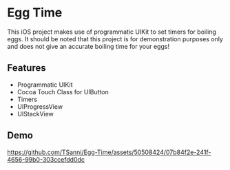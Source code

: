
# Egg Time 

This iOS project makes use of programmatic UIKit to set timers for boiling eggs. It should be noted that this project is for demonstration purposes only and does not give an accurate boiling time for your eggs!




## Features

- Programmatic UIKit
- Cocoa Touch Class for UIButton
- Timers
- UIProgressView
- UIStackView

## Demo

https://github.com/TSanni/Egg-Time/assets/50508424/07b84f2e-241f-4656-99b0-303ccefdd0dc

